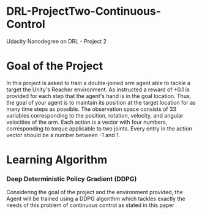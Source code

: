 # DRL-ProjectTwo-Continuous-Control
Udacity Nanodegree on DRL - Project 2

# Goal of the Project

In this project is asked to train a double-joined arm agent able to tackle a target the Unity's Reacher environment. As instructed a reward of +0.1 is provided for each step that the agent's hand is in the goal location. Thus, the goal of your agent is to maintain its position at the target location for as many time steps as possible.
The observation space consists of 33 variables corresponding to the position, rotation, velocity, and angular velocities of the arm. Each action is a vector with four numbers, corresponding to torque applicable to two joints. Every entry in the action vector should be a number between -1 and 1.
 
# Learning Algorithm
### Deep Deterministic Policy Gradient (DDPG)
Considering the goal of the project and the environment provided, the Agent will be trained using a DDPG algorithm which tackles exactly the needs of this problem of continuous control as stated in this paper
